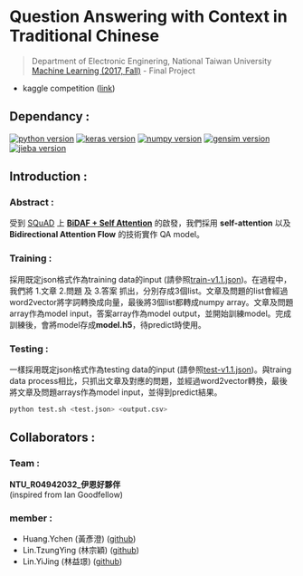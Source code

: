 # Question Answering with Context in Traditional Chinese
> Department of Electronic Enginering, National Taiwan University \
> [Machine Learning (2017, Fall)](http://speech.ee.ntu.edu.tw/~tlkagk/courses_ML17_2.html) - Final Project
- kaggle competition ([link](https://www.kaggle.com/c/ml-2017fall-final-chinese-qa/leaderboard))

## Dependancy :
[![python version](https://img.shields.io/badge/python-3.6-blue.svg)](https://www.python.org/downloads/release/python-360/)
[![keras version](https://img.shields.io/badge/Keras-2.0.8-green.svg)](https://pypi.python.org/pypi/Keras/2.0.8)
[![numpy version](https://img.shields.io/badge/numpy-1.13.3-green.svg)](https://pypi.python.org/pypi/numpy/1.13.3)
[![gensim version](https://img.shields.io/badge/gensim-3.0.1-green.svg)](https://pypi.python.org/pypi/gensim/3.0.1)
[![jieba version](https://img.shields.io/badge/jieba-0.39-green.svg)](https://pypi.python.org/pypi/jieba/)

## Introduction :
### Abstract :
受到 [SQuAD](https://rajpurkar.github.io/SQuAD-explorer/) 上 **[BiDAF + Self Attention](https://arxiv.org/abs/1611.01603)** 的啟發，我們採用 **self-attention** 以及 **Bidirectional Attention Flow** 的技術實作 QA model。

### Training :
採用既定json格式作為training data的input (請參照[train-v1.1.json](./data/train-v1.1.json))。在過程中，我們將 1.文章 2.問題 及 3.答案 抓出，分別存成3個list。文章及問題的list會經過word2vector將字詞轉換成向量，最後將3個list都轉成numpy array。文章及問題array作為model input，答案array作為model output，並開始訓練model。完成訓練後，會將model存成**model.h5**，待predict時使用。

### Testing :
一樣採用既定json格式作為testing data的input (請參照[test-v1.1.json](./data/test-v1.1.json))。與traing data process相比，只抓出文章及對應的問題，並經過word2vector轉換，最後將文章及問題arrays作為model input，並得到predict結果。

```sh
python test.sh <test.json> <output.csv>
```

## Collaborators : 
### Team :
**NTU_R04942032_伊恩好夥伴** \
(inspired from Ian Goodfellow)

### member :
- Huang.Ychen (黃彥澄) ([github](https://github.com/yenchenghuang))
- Lin.TzungYing (林宗穎) ([github](https://github.com/ljn3333))
- Lin.YiJing (林益璟) ([github](https://github.com/YiJingLin))

